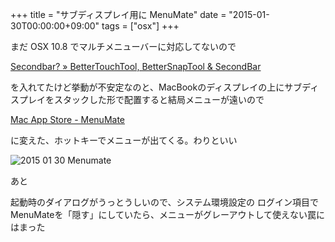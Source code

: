 +++
title = "サブディスプレイ用に MenuMate"
date = "2015-01-30T00:00:00+09:00"
tags = ["osx"]
+++

まだ OSX 10.8 でマルチメニューバーに対応してないので

[Secondbar? » BetterTouchTool, BetterSnapTool & SecondBar](http://blog.boastr.net/documentation-faq/what-is-secondbar/)

を入れてたけど挙動が不安定なのと、MacBookのディスプレイの上にサブディスプレイをスタックした形で配置すると結局メニューが遠いので

[Mac App Store - MenuMate](https://s.mzstatic.com/images/web/mac_app_preview/appstorepreview_ja-jp@2x.png)

に変えた、ホットキーでメニューが出てくる。わりといい

![2015 01 30 Menumate](/images/2015-01-30-menumate.png)

あと

起動時のダイアログがうっとうしいので、システム環境設定の ログイン項目で MenuMateを「隠す」にしていたら、メニューがグレーアウトして使えない罠にはまった

